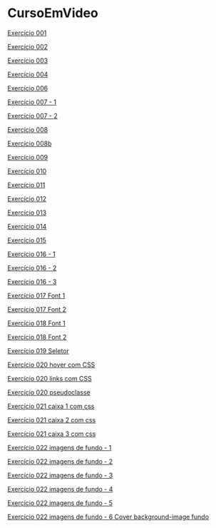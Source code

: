 # CursoEmVideo

<a href="https://claytoneduard.github.io/cursoemvideo/html-css/ex001/index.html" target="_blank">Exercício 001</a>

<a href="https://claytoneduard.github.io/cursoemvideo/html-css/ex002/index.html" target="_blank">Exercício 002</a>

<a href="https://claytoneduard.github.io/cursoemvideo/html-css/ex003/index.html" target="_blank">Exercício 003</a>

<a href="https://claytoneduard.github.io/cursoemvideo/html-css/ex004/index.html" target="_blank">Exercício 004</a>

<a href="https://claytoneduard.github.io/cursoemvideo/html-css/ex006/index.html" target="_blank">Exercício 006</a>

<a href="https://claytoneduard.github.io/cursoemvideo/html-css/ex007/html4.html" target="_blank">Exercício 007 - 1</a>

<a href="https://claytoneduard.github.io/cursoemvideo/html-css/ex007/html5.html" target="_blank">Exercício 007 - 2</a>

<a href="https://claytoneduard.github.io/cursoemvideo/html-css/ex008/index.html" target="_blank">Exercício 008</a>

<a href="https://claytoneduard.github.io/cursoemvideo/html-css/ex008b/index.html" target="_blank">Exercício 008b</a>

<a href="https://claytoneduard.github.io/cursoemvideo/html-css/ex009/index.html" target="_blank">Exercício 009</a>

<a href="https://claytoneduard.github.io/cursoemvideo/html-css/ex010/index.html" target="_blank">Exercício 010</a>

<a href="https://claytoneduard.github.io/cursoemvideo/html-css/ex011/index.html" target="_blank">Exercício 011</a>

<a href="https://claytoneduard.github.io/cursoemvideo/html-css/ex012/index.html" target="_blank">Exercício 012</a>

<a href="https://claytoneduard.github.io/cursoemvideo/html-css/ex013/index.html" target="_blank">Exercício 013</a>

<a href="https://claytoneduard.github.io/cursoemvideo/html-css/ex014/index.html" target="_blank">Exercício 014</a>

<a href="https://claytoneduard.github.io/cursoemvideo/html-css/ex015/index.html" target="_blank">Exercício 015</a>

<a href="https://claytoneduard.github.io/cursoemvideo/html-css/ex016/cor01.html" target="_blank">Exercício 016 - 1</a>

<a href="https://claytoneduard.github.io/cursoemvideo/html-css/ex016/cor02.html" target="_blank">Exercício 016 - 2</a>

<a href="https://claytoneduard.github.io/cursoemvideo/html-css/ex016/cor03.html" target="_blank">Exercício 016 - 3</a>

<a href="https://claytoneduard.github.io/cursoemvideo/html-css/ex017/font01.html" target="_blank">Exercício 017 Font 1</a>

<a href="https://claytoneduard.github.io/cursoemvideo/html-css/ex017/font02.html" target="_blank">Exercício 017 Font 2</a>

<a href="https://claytoneduard.github.io/cursoemvideo/html-css/ex018/font01.html" target="_blank">Exercício 018 Font 1</a>

<a href="https://claytoneduard.github.io/cursoemvideo/html-css/ex018/font02.html" target="_blank">Exercício 018 Font 2</a>

<a href="https://claytoneduard.github.io/cursoemvideo/html-css/ex019/seletor01.html" target="_blank">Exercício 019 Seletor</a>

<a href="https://claytoneduard.github.io/cursoemvideo/html-css/ex020/hover.html" target="_blank">Exercício 020 hover com CSS</a>

<a href="https://claytoneduard.github.io/cursoemvideo/html-css/ex020/links.html" target="_blank">Exercício 020 links com CSS</a>

<a href="https://claytoneduard.github.io/cursoemvideo/html-css/ex020/pseudoclasse.html" target="_blank">Exercício 020 pseudoclasse</a>

<a href="https://claytoneduard.github.io/cursoemvideo/html-css/ex021/caixa01.html" target="_blank">Exercício 021 caixa 1 com css</a>

<a href="https://claytoneduard.github.io/cursoemvideo/html-css/ex021/caixa02.html" target="_blank">Exercício 021 caixa 2 com css</a>

<a href="https://claytoneduard.github.io/cursoemvideo/html-css/ex021/caixa03.html" target="_blank">Exercício 021 caixa 3 com css</a>

<a href="https://claytoneduard.github.io/cursoemvideo/html-css/ex022/fundo001.html" target="_blank">Exercício 022 imagens de fundo - 1</a>

<a href="https://claytoneduard.github.io/cursoemvideo/html-css/ex022/fundo002.html" target="_blank">Exercício 022 imagens de fundo - 2</a>

<a href="https://claytoneduard.github.io/cursoemvideo/html-css/ex022/fundo003.html" target="_blank">Exercício 022 imagens de fundo - 3</a>

<a href="https://claytoneduard.github.io/cursoemvideo/html-css/ex022/fundo004.html" target="_blank">Exercício 022 imagens de fundo - 4</a>

<a href="https://claytoneduard.github.io/cursoemvideo/html-css/ex022/fundo005.html" target="_blank">Exercício 022 imagens de fundo - 5</a>

<a href="https://claytoneduard.github.io/cursoemvideo/html-css/ex022/fundo006.html" target="_blank">Exercício 022 imagens de fundo - 6 Cover background-image fundo </a>
